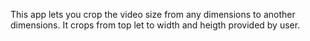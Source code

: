 This app lets you crop the video size from any dimensions to another dimensions.
It crops from top let to width and heigth provided by user.
